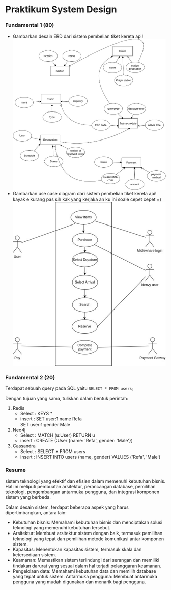 # Praktikum System Design
### Fundamental 1 (80)

- Gambarkan desain ERD dari sistem pembelian tiket kereta api!
 <br>![Alt Text](assets/erd.jpg)<br>
- Gambarkan use case diagram dari sistem pembelian tiket kereta api!
  kayak e kurang pas sih kak yang kerjaka an ku ini soale cepet cepet =)
   <br>![Alt Text](assets/arh.jpg)<br>

### Fundamental 2 (20)

Terdapat sebuah query pada SQL yaitu `SELECT * FROM users;`

Dengan tujuan yang sama, tuliskan dalam bentuk perintah:

1. Redis
   - Select : KEYS *
   - insert : SET user:1:name Refa <br>
              SET user:1:gender Male
2. Neo4j
   - Select : MATCH (u:User) RETURN u
   - insert : CREATE (:User {name: 'Refa', gender: 'Male'})
3. Cassandra
   - Select : SELECT * FROM users
   - insert : INSERT INTO users (name, gender) VALUES ('Refa', 'Male')

### Resume
sistem teknologi yang efektif dan efisien dalam memenuhi kebutuhan bisnis. Hal ini meliputi pembuatan arsitektur, perancangan database, pemilihan teknologi, pengembangan antarmuka pengguna, dan integrasi komponen sistem yang berbeda.

Dalam desain sistem, terdapat beberapa aspek yang harus dipertimbangkan, antara lain:

- Kebutuhan bisnis: Memahami kebutuhan bisnis dan menciptakan solusi teknologi yang memenuhi kebutuhan tersebut.
- Arsitektur: Membuat arsitektur sistem dengan baik, termasuk pemilihan teknologi yang tepat dan pemilihan metode komunikasi antar komponen sistem.
- Kapasitas: Menentukan kapasitas sistem, termasuk skala dan ketersediaan sistem.
- Keamanan: Memastikan sistem terlindungi dari serangan dan memiliki tindakan darurat yang sesuai dalam hal terjadi pelanggaran keamanan.
- Pengelolaan data: Memahami kebutuhan data dan memilih database yang tepat untuk sistem.
Antarmuka pengguna: Membuat antarmuka pengguna yang mudah digunakan dan menarik bagi pengguna.